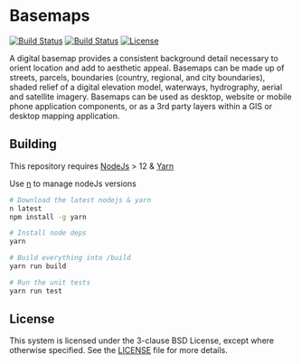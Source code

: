 # Basemaps
[![Build Status](https://travis-ci.com/linz/basemaps.svg?branch=master)](https://travis-ci.com/linz/basemaps)
[![Build Status](https://action-badges.now.sh/linz/basemaps)](https://github.com/linz/basemaps/actions)
[![License](https://img.shields.io/badge/license-BSD%203--Clause-blue.svg)](https://github.com/linz/basemaps/blob/master/LICENSE)

A digital basemap provides a consistent background detail necessary to orient location and add to aesthetic appeal. Basemaps can be made up of streets, parcels, boundaries (country, regional, and city boundaries), shaded relief of a digital elevation model, waterways, hydrography, aerial and satellite imagery. Basemaps can be used as desktop, website or mobile phone application components, or as a 3rd party layers within a GIS or desktop mapping application.

## Building

This repository requires [NodeJs](https://nodejs.org/en/) > 12 & [Yarn](https://yarnpkg.com/en/)

Use [n](https://github.com/tj/n) to manage nodeJs versions

```bash
# Download the latest nodejs & yarn
n latest
npm install -g yarn

# Install node deps
yarn

# Build everything into /build
yarn run build

# Run the unit tests
yarn run test
```

## License

This system is licensed under the 3-clause BSD License, except where otherwise specified. See the [LICENSE](https://github.com/linz/basemaps/blob/master/LICENSE) file for more details.
